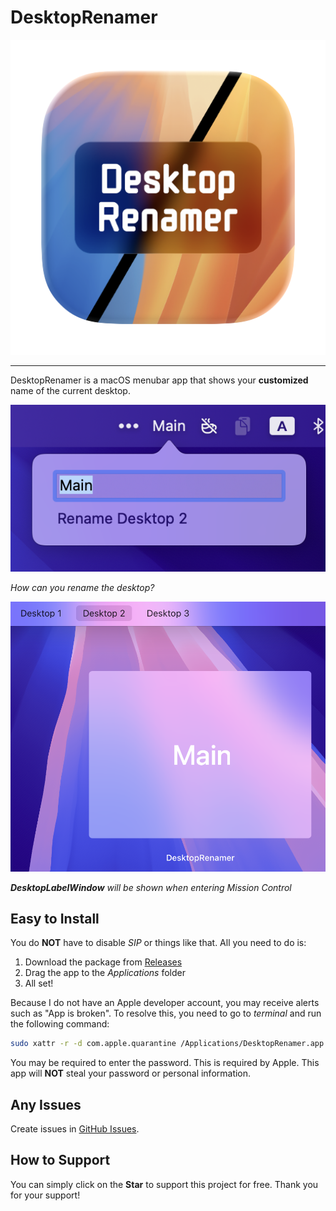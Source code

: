 # DesktopRenamer

![](/DesktopRenamer/Assets.xcassets/AppIcon.appiconset/DesktopRenamer-macOS-Default-512x512@1x.png)  

---

DesktopRenamer is a macOS menubar app that shows your **customized** name of the current desktop.

![](/DesktopRenamer/Resources/Demo_1_Menubar.png)

*How can you rename the desktop?*

![](/DesktopRenamer/Resources/Demo_2_DLW.png)

***DesktopLabelWindow** will be shown when entering Mission Control*

## Easy to Install

You do **NOT** have to disable *SIP* or things like that. All you need to do is:

1. Download the package from [Releases](https://github.com/gitmichaelqiu/DesktopRenamer/releases/)
2. Drag the app to the *Applications* folder
3. All set!

Because I do not have an Apple developer account, you may receive alerts such as "App is broken". To resolve this, you need to go to *terminal* and run the following command:

```bash
sudo xattr -r -d com.apple.quarantine /Applications/DesktopRenamer.app
```

You may be required to enter the password. This is required by Apple. This app will **NOT** steal your password or personal information.

## Any Issues

Create issues in [GitHub Issues](https://github.com/gitmichaelqiu/DesktopRenamer/issues).

## How to Support

You can simply click on the **Star** to support this project for free. Thank you for your support!
